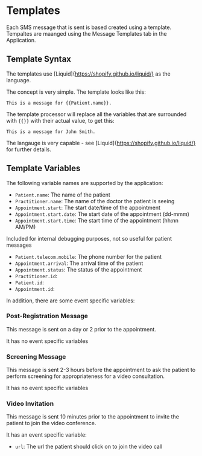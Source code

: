 # Templates

Each SMS message that is sent is based created using a template.
Tempaltes are maanged using the Message Templates tab in the 
Application.

## Template Syntax

The templates use [Liquid]{https://shopify.github.io/liquid/} as the language. 

The concept is very simple. The template looks like this:

    This is a message for {{Patient.name}}.
    
The template processor will replace all the variables that are surrounded 
with ```{{}}``` with their actual value, to get this:

    This is a message for John Smith.

The langauge is very capable - see [Liquid]{https://shopify.github.io/liquid/} for further details.

## Template Variables

The following variable names are supported by the application:

* ```Patient.name```: The name of the patient
* ```Practitioner.name```: The name of the doctor the patient is seeing
* ```Appointment.start```: The start date/time of the appointment
* ```Appointment.start.date```: The start date of the appointment (dd-mmm)
* ```Appointment.start.time```: The start time of the appointment (hh:nn AM/PM)

Included for internal debugging purposes, not so useful for patient messages

* ```Patient.telecom.mobile```: The phone number for the patient 
* ```Appointment.arrival```: The arrival time of the patient
* ```Appointment.status```: The status of the appointment
* ```Practitioner.id```: 
* ```Patient.id```: 
* ```Appointment.id```: 

In addition, there are some event specific variables:

### Post-Registration Message

This message is sent on a day or 2 prior to the appointment. 

It has no event specific variables

### Screening Message

This message is sent 2-3 hours before the appointment to ask the patient 
to perform screening for appropriateness for a video consultation. 

It has no event specific variables

### Video Invitation

This message is sent 10 minutes prior to the appointment to invite the patient
to join the video conference. 

It has an event specific variable:

* ```url```: The url the patient should click on to join the video call

